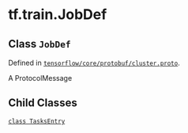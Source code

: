 <div itemscope itemtype="http://developers.google.com/ReferenceObject">
<meta itemprop="name" content="tf.train.JobDef" />
<meta itemprop="path" content="Stable" />
<meta itemprop="property" content="TasksEntry"/>
</div>

# tf.train.JobDef

## Class `JobDef`





Defined in [`tensorflow/core/protobuf/cluster.proto`](https://www.tensorflow.org/code/tensorflow/core/protobuf/cluster.proto).

A ProtocolMessage

## Child Classes
[`class TasksEntry`](../../tf/train/JobDef/TasksEntry.md)

